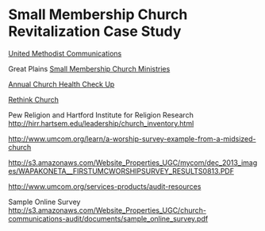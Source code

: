 # Small Membership Church Revitalization Case Study

[United Methodist Communications](http://www.umcom.org)

Great Plains [Small Membership Church Ministries](http://www.greatplainsumc.org/smallmembershipchurchresources)

[Annual Church Health Check Up](http://www.umcom.org/learn/take-an-annual-church-health-checkup)

[Rethink Church](http://www.umcom.org/rethink-church)

Pew Religion and Hartford Institute for Religion Research
http://hirr.hartsem.edu/leadership/church_inventory.html

http://www.umcom.org/learn/a-worship-survey-example-from-a-midsized-church

http://s3.amazonaws.com/Website_Properties_UGC/mycom/dec_2013_images/WAPAKONETA__FIRSTUMCWORSHIPSURVEY_RESULTS0813.PDF

http://www.umcom.org/services-products/audit-resources

Sample Online Survey
http://s3.amazonaws.com/Website_Properties_UGC/church-communications-audit/documents/sample_online_survey.pdf

